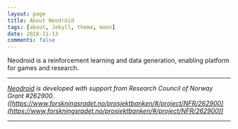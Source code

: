 ```yaml
---
layout: page
title: About Neodroid
tags: [about, Jekyll, theme, moon]
date: 2018-11-13
comments: false
---
```


Neodroid is a reinforcement learning and data generation, enabling platform for games and research.

---

_[Neodroid](https://github.com/sintefneodroid) is developed with support from Research Council of Norway Grant #262900. ([https://www.forskningsradet.no/prosjektbanken/#/project/NFR/262900](https://www.forskningsradet.no/prosjektbanken/#/project/NFR/262900))_

---